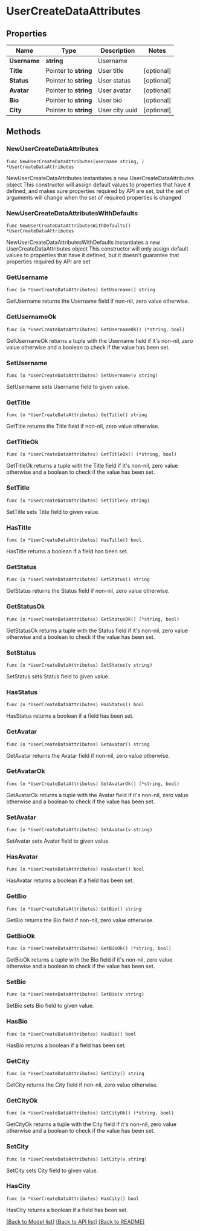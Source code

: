 # UserCreateDataAttributes

## Properties

Name | Type | Description | Notes
------------ | ------------- | ------------- | -------------
**Username** | **string** | Username | 
**Title** | Pointer to **string** | User title | [optional] 
**Status** | Pointer to **string** | User status | [optional] 
**Avatar** | Pointer to **string** | User avatar | [optional] 
**Bio** | Pointer to **string** | User bio | [optional] 
**City** | Pointer to **string** | User city uuid | [optional] 

## Methods

### NewUserCreateDataAttributes

`func NewUserCreateDataAttributes(username string, ) *UserCreateDataAttributes`

NewUserCreateDataAttributes instantiates a new UserCreateDataAttributes object
This constructor will assign default values to properties that have it defined,
and makes sure properties required by API are set, but the set of arguments
will change when the set of required properties is changed

### NewUserCreateDataAttributesWithDefaults

`func NewUserCreateDataAttributesWithDefaults() *UserCreateDataAttributes`

NewUserCreateDataAttributesWithDefaults instantiates a new UserCreateDataAttributes object
This constructor will only assign default values to properties that have it defined,
but it doesn't guarantee that properties required by API are set

### GetUsername

`func (o *UserCreateDataAttributes) GetUsername() string`

GetUsername returns the Username field if non-nil, zero value otherwise.

### GetUsernameOk

`func (o *UserCreateDataAttributes) GetUsernameOk() (*string, bool)`

GetUsernameOk returns a tuple with the Username field if it's non-nil, zero value otherwise
and a boolean to check if the value has been set.

### SetUsername

`func (o *UserCreateDataAttributes) SetUsername(v string)`

SetUsername sets Username field to given value.


### GetTitle

`func (o *UserCreateDataAttributes) GetTitle() string`

GetTitle returns the Title field if non-nil, zero value otherwise.

### GetTitleOk

`func (o *UserCreateDataAttributes) GetTitleOk() (*string, bool)`

GetTitleOk returns a tuple with the Title field if it's non-nil, zero value otherwise
and a boolean to check if the value has been set.

### SetTitle

`func (o *UserCreateDataAttributes) SetTitle(v string)`

SetTitle sets Title field to given value.

### HasTitle

`func (o *UserCreateDataAttributes) HasTitle() bool`

HasTitle returns a boolean if a field has been set.

### GetStatus

`func (o *UserCreateDataAttributes) GetStatus() string`

GetStatus returns the Status field if non-nil, zero value otherwise.

### GetStatusOk

`func (o *UserCreateDataAttributes) GetStatusOk() (*string, bool)`

GetStatusOk returns a tuple with the Status field if it's non-nil, zero value otherwise
and a boolean to check if the value has been set.

### SetStatus

`func (o *UserCreateDataAttributes) SetStatus(v string)`

SetStatus sets Status field to given value.

### HasStatus

`func (o *UserCreateDataAttributes) HasStatus() bool`

HasStatus returns a boolean if a field has been set.

### GetAvatar

`func (o *UserCreateDataAttributes) GetAvatar() string`

GetAvatar returns the Avatar field if non-nil, zero value otherwise.

### GetAvatarOk

`func (o *UserCreateDataAttributes) GetAvatarOk() (*string, bool)`

GetAvatarOk returns a tuple with the Avatar field if it's non-nil, zero value otherwise
and a boolean to check if the value has been set.

### SetAvatar

`func (o *UserCreateDataAttributes) SetAvatar(v string)`

SetAvatar sets Avatar field to given value.

### HasAvatar

`func (o *UserCreateDataAttributes) HasAvatar() bool`

HasAvatar returns a boolean if a field has been set.

### GetBio

`func (o *UserCreateDataAttributes) GetBio() string`

GetBio returns the Bio field if non-nil, zero value otherwise.

### GetBioOk

`func (o *UserCreateDataAttributes) GetBioOk() (*string, bool)`

GetBioOk returns a tuple with the Bio field if it's non-nil, zero value otherwise
and a boolean to check if the value has been set.

### SetBio

`func (o *UserCreateDataAttributes) SetBio(v string)`

SetBio sets Bio field to given value.

### HasBio

`func (o *UserCreateDataAttributes) HasBio() bool`

HasBio returns a boolean if a field has been set.

### GetCity

`func (o *UserCreateDataAttributes) GetCity() string`

GetCity returns the City field if non-nil, zero value otherwise.

### GetCityOk

`func (o *UserCreateDataAttributes) GetCityOk() (*string, bool)`

GetCityOk returns a tuple with the City field if it's non-nil, zero value otherwise
and a boolean to check if the value has been set.

### SetCity

`func (o *UserCreateDataAttributes) SetCity(v string)`

SetCity sets City field to given value.

### HasCity

`func (o *UserCreateDataAttributes) HasCity() bool`

HasCity returns a boolean if a field has been set.


[[Back to Model list]](../README.md#documentation-for-models) [[Back to API list]](../README.md#documentation-for-api-endpoints) [[Back to README]](../README.md)


